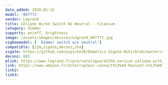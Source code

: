 ```yaml
---
date_added: 2020-01-12
model: '067771'
vendor: Legrand
title: Céliane Wired Switch No Neutral - titanium
category: dimmer
supports: on/off, brightness
image: /assets/images/devices/Legrand_067771.jpg
zigbeemodel: [' Dimmer switch w/o neutral']
compatible: [z2m,zigate,deconz,zha]
zigate: https://github.com/pipiche38/Domoticz-Zigate-Wiki/blob/master/en-eng/Legrand-corner.md
deconz: 883
mlink: https://www.legrand.fr/pro/catalogue/42556-version-celiane-with-netatmo/interrupteur-filaire-connecte-avec-option-variateur-celiane-with-netatmo-sans-neutre-5w-a-300w-compensateur-titane
link: https://www.amazon.fr/Interrupteur-connect%C3%A9-Roulant-C%C3%A9liane-Netatmo/dp/B07G3J7V8D
link2: 
link3: 
---
```

